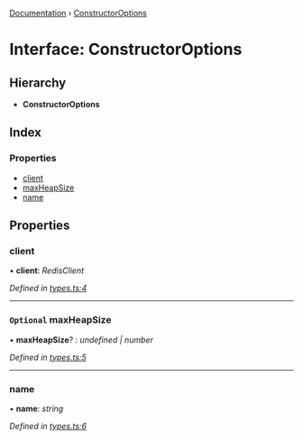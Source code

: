 [Documentation](../README.md) › [ConstructorOptions](constructoroptions.md)

# Interface: ConstructorOptions

## Hierarchy

* **ConstructorOptions**

## Index

### Properties

* [client](constructoroptions.md#client)
* [maxHeapSize](constructoroptions.md#optional-maxheapsize)
* [name](constructoroptions.md#name)

## Properties

###  client

• **client**: *RedisClient*

*Defined in [types.ts:4](https://github.com/badbatch/cachemap/blob/2f4f64a/packages/redis/src/types.ts#L4)*

___

### `Optional` maxHeapSize

• **maxHeapSize**? : *undefined | number*

*Defined in [types.ts:5](https://github.com/badbatch/cachemap/blob/2f4f64a/packages/redis/src/types.ts#L5)*

___

###  name

• **name**: *string*

*Defined in [types.ts:6](https://github.com/badbatch/cachemap/blob/2f4f64a/packages/redis/src/types.ts#L6)*
